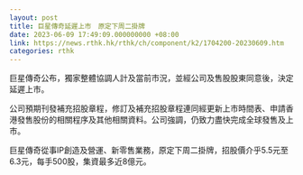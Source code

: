 ```yaml
---
layout: post
title: 巨星傳奇延遲上市　原定下周二掛牌
date: 2023-06-09 17:49:09.000000000 +08:00
link: https://news.rthk.hk/rthk/ch/component/k2/1704200-20230609.htm
categories: rthk
---
```


巨星傳奇公布，獨家整體協調人計及當前市況，並經公司及售股股東同意後，決定延遲上市。

公司預期刊發補充招股章程，修訂及補充招股章程連同經更新上市時間表、申請香港發售股份的相關程序及其他相關資料。公司強調，仍致力盡快完成全球發售及上市。

巨星傳奇從事IP創造及營運、新零售業務，原定下周二掛牌，招股價介乎5.5元至6.3元，每手500股，集資最多近8億元。
